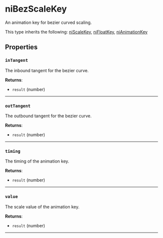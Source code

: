 # niBezScaleKey

An animation key for bezier curved scaling.

This type inherits the following: [niScaleKey](../../types/niScaleKey), [niFloatKey](../../types/niFloatKey), [niAnimationKey](../../types/niAnimationKey)
## Properties

### `inTangent`

The inbound tangent for the bezier curve.

**Returns**:

* `result` (number)

***

### `outTangent`

The outbound tangent for the bezier curve.

**Returns**:

* `result` (number)

***

### `timing`

The timing of the animation key.

**Returns**:

* `result` (number)

***

### `value`

The scale value of the animation key.

**Returns**:

* `result` (number)

***

